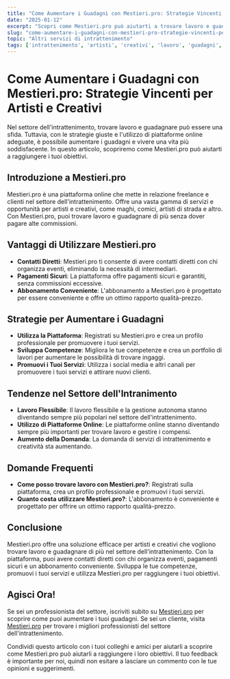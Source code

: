 ```yaml
---
title: "Come Aumentare i Guadagni con Mestieri.pro: Strategie Vincenti per Artisti e Creativi"
date: "2025-01-12"
excerpt: "Scopri come Mestieri.pro può aiutarti a trovare lavoro e guadagnare di più nel settore dell'intrattenimento. Strategie e consigli per artisti e creativi."
slug: "come-aumentare-i-guadagni-con-mestieri-pro-strategie-vincenti-per-artisti-e-creativi"
topic: "Altri servizi di intrattenimento"
tags: ['intrattenimento', 'artisti', 'creativi', 'lavoro', 'guadagni', 'Mestieri.pro']
---
```

# Come Aumentare i Guadagni con Mestieri.pro: Strategie Vincenti per Artisti e Creativi

Nel settore dell'intrattenimento, trovare lavoro e guadagnare può essere una sfida. Tuttavia, con le strategie giuste e l'utilizzo di piattaforme online adeguate, è possibile aumentare i guadagni e vivere una vita più soddisfacente. In questo articolo, scopriremo come Mestieri.pro può aiutarti a raggiungere i tuoi obiettivi.

## Introduzione a Mestieri.pro

Mestieri.pro è una piattaforma online che mette in relazione freelance e clienti nel settore dell'intrattenimento. Offre una vasta gamma di servizi e opportunità per artisti e creativi, come maghi, comici, artisti di strada e altro. Con Mestieri.pro, puoi trovare lavoro e guadagnare di più senza dover pagare alte commissioni.

## Vantaggi di Utilizzare Mestieri.pro

* **Contatti Diretti**: Mestieri.pro ti consente di avere contatti diretti con chi organizza eventi, eliminando la necessità di intermediari.
* **Pagamenti Sicuri**: La piattaforma offre pagamenti sicuri e garantiti, senza commissioni eccessive.
* **Abbonamento Conveniente**: L'abbonamento a Mestieri.pro è progettato per essere conveniente e offre un ottimo rapporto qualità-prezzo.

## Strategie per Aumentare i Guadagni

* **Utilizza la Piattaforma**: Registrati su Mestieri.pro e crea un profilo professionale per promuovere i tuoi servizi.
* **Sviluppa Competenze**: Migliora le tue competenze e crea un portfolio di lavori per aumentare le possibilità di trovare ingaggi.
* **Promuovi i Tuoi Servizi**: Utilizza i social media e altri canali per promuovere i tuoi servizi e attirare nuovi clienti.

## Tendenze nel Settore dell'Intranimento

* **Lavoro Flessibile**: Il lavoro flessibile e la gestione autonoma stanno diventando sempre più popolari nel settore dell'intrattenimento.
* **Utilizzo di Piattaforme Online**: Le piattaforme online stanno diventando sempre più importanti per trovare lavoro e gestire i compensi.
* **Aumento della Domanda**: La domanda di servizi di intrattenimento e creatività sta aumentando.

## Domande Frequenti

* **Come posso trovare lavoro con Mestieri.pro?**: Registrati sulla piattaforma, crea un profilo professionale e promuovi i tuoi servizi.
* **Quanto costa utilizzare Mestieri.pro?**: L'abbonamento è conveniente e progettato per offrire un ottimo rapporto qualità-prezzo.

## Conclusione

Mestieri.pro offre una soluzione efficace per artisti e creativi che vogliono trovare lavoro e guadagnare di più nel settore dell'intrattenimento. Con la piattaforma, puoi avere contatti diretti con chi organizza eventi, pagamenti sicuri e un abbonamento conveniente. Sviluppa le tue competenze, promuovi i tuoi servizi e utilizza Mestieri.pro per raggiungere i tuoi obiettivi.

## Agisci Ora!

Se sei un professionista del settore, iscriviti subito su [Mestieri.pro](https://mestieri.pro/info) per scoprire come puoi aumentare i tuoi guadagni. Se sei un cliente, visita [Mestieri.pro](https://mestieri.pro) per trovare i migliori professionisti del settore dell'intrattenimento.

Condividi questo articolo con i tuoi colleghi e amici per aiutarli a scoprire come Mestieri.pro può aiutarli a raggiungere i loro obiettivi. Il tuo feedback è importante per noi, quindi non esitare a lasciare un commento con le tue opinioni e suggerimenti.